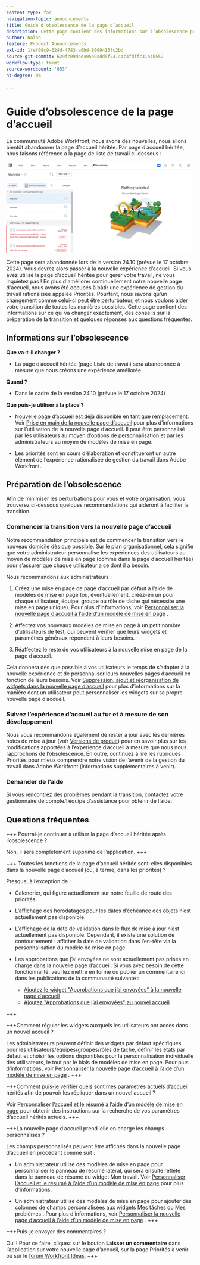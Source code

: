 ```yaml
---
content-type: faq
navigation-topic: announcements
title: Guide d’obsolescence de la page d’accueil
description: Cette page contient des informations sur l’obsolescence prochaine de la page d’accueil héritée.
author: Nolan
feature: Product Announcements
exl-id: 1fef08c9-624d-4783-a0bd-8009413fc2bd
source-git-commit: 629fc09ded495e9add5f24144c4fdffc31e40552
workflow-type: tm+mt
source-wordcount: '853'
ht-degree: 0%

---
```


# Guide d’obsolescence de la page d’accueil

La communauté Adobe Workfront, nous avons des nouvelles, nous allons bientôt abandonner la page d’accueil héritée. Par page d’accueil héritée, nous faisons référence à la page de liste de travail ci-dessous :

![](assets/legacy-home-worklist-view.png)

Cette page sera abandonnée lors de la version 24.10 (prévue le 17 octobre 2024). Vous devrez alors passer à la nouvelle expérience d’accueil. Si vous avez utilisé la page d’accueil héritée pour gérer votre travail, ne vous inquiétez pas ! En plus d&#39;améliorer continuellement notre nouvelle page d&#39;accueil, nous avons été occupés à bâtir une expérience de gestion du travail rationalisée appelée Priorités.
Pourtant, nous savons qu&#39;un changement comme celui-ci peut être perturbateur, et nous voulons aider votre transition de toutes les manières possibles. Cette page contient des informations sur ce qui va changer exactement, des conseils sur la préparation de la transition et quelques réponses aux questions fréquentes.

## Informations sur l’obsolescence

**Que va-t-il changer ?**

* La page d’accueil héritée (page Liste de travail) sera abandonnée à mesure que nous créons une expérience améliorée.

**Quand ?**

* Dans le cadre de la version 24.10 (prévue le 17 octobre 2024)

**Que puis-je utiliser à la place ?**

* Nouvelle page d’accueil est déjà disponible en tant que remplacement. Voir [Prise en main de la nouvelle page d’accueil](/help/quicksilver/workfront-basics/using-home/new-home/get-started-with-new-home.md) pour plus d’informations sur l’utilisation de la nouvelle page d’accueil. Il peut être personnalisé par les utilisateurs au moyen d’options de personnalisation et par les administrateurs au moyen de modèles de mise en page.

* Les priorités sont en cours d’élaboration et constitueront un autre élément de l’expérience rationalisée de gestion du travail dans Adobe Workfront.

## Préparation de l’obsolescence

Afin de minimiser les perturbations pour vous et votre organisation, vous trouverez ci-dessous quelques recommandations qui aideront à faciliter la transition.

### Commencer la transition vers la nouvelle page d’accueil

Notre recommandation principale est de commencer la transition vers le nouveau domicile dès que possible. Sur le plan organisationnel, cela signifie que votre administrateur personnalise les expériences des utilisateurs au moyen de modèles de mise en page (comme dans la page d’accueil héritée) pour s’assurer que chaque utilisateur a ce dont il a besoin.

Nous recommandons aux administrateurs :

1. Créez une mise en page de page d’accueil par défaut à l’aide de modèles de mise en page (ou, éventuellement, créez-en un pour chaque utilisateur, équipe, groupe ou rôle de tâche qui nécessite une mise en page unique). Pour plus d’informations, voir [Personnaliser la nouvelle page d’accueil à l’aide d’un modèle de mise en page](/help/quicksilver/administration-and-setup/customize-workfront/use-layout-templates/customize-new-home-layout-template.md) .

1. Affectez vos nouveaux modèles de mise en page à un petit nombre d’utilisateurs de test, qui peuvent vérifier que leurs widgets et paramètres généraux répondent à leurs besoins.

1. Réaffectez le reste de vos utilisateurs à la nouvelle mise en page de la page d’accueil.

Cela donnera dès que possible à vos utilisateurs le temps de s’adapter à la nouvelle expérience et de personnaliser leurs nouvelles pages d’accueil en fonction de leurs besoins. Voir [Suppression, ajout et réorganisation de widgets dans la nouvelle page d’accueil](/help/quicksilver/workfront-basics/using-home/new-home/add-edit-remove-widgets-in-new-home.md) pour plus d’informations sur la manière dont un utilisateur peut personnaliser les widgets sur sa propre nouvelle page d’accueil.

### Suivez l’expérience d’accueil au fur et à mesure de son développement

Nous vous recommandons également de rester à jour avec les dernières notes de mise à jour (voir [Versions de produit](/help/quicksilver/product-announcements/product-releases/product-releases.md)) pour en savoir plus sur les modifications apportées à l’expérience d’accueil à mesure que nous nous rapprochons de l’obsolescence. En outre, continuez à lire les rubriques Priorités pour mieux comprendre notre vision de l’avenir de la gestion du travail dans Adobe Workfront (informations supplémentaires à venir).

### Demander de l’aide

Si vous rencontrez des problèmes pendant la transition, contactez votre gestionnaire de compte/l’équipe d’assistance pour obtenir de l’aide.

## Questions fréquentes

+++ Pourrai-je continuer à utiliser la page d’accueil héritée après l’obsolescence ?

Non, il sera complètement supprimé de l’application.
+++

+++ Toutes les fonctions de la page d’accueil héritée sont-elles disponibles dans la nouvelle page d’accueil (ou, à terme, dans les priorités) ?

Presque, à l’exception de :

* Calendrier, qui figure actuellement sur notre feuille de route des priorités.

* L’affichage des horodatages pour les dates d’échéance des objets n’est actuellement pas disponible.

* L’affichage de la date de validation dans le flux de mise à jour n’est actuellement pas disponible. Cependant, il existe une solution de contournement : afficher la date de validation dans l’en-tête via la personnalisation du modèle de mise en page.
* Les approbations que j’ai envoyées ne sont actuellement pas prises en charge dans la nouvelle page d’accueil. Si vous avez besoin de cette fonctionnalité, veuillez mettre en forme ou publier un commentaire ici dans les publications de la communauté suivante :
   * [ Ajoutez le widget &quot;Approbations que j’ai envoyées&quot; à la nouvelle page d’accueil ](https://experienceleaguecommunities.adobe.com/t5/workfront-ideas/add-quot-approvals-i-submitted-quot-widget-to-new-home/idc-p/704664#M25269)
   * [ Ajoutez &quot;Approbations que j’ai envoyées&quot; au nouvel accueil ](https://experienceleaguecommunities.adobe.com/t5/workfront-ideas/add-quot-approvals-i-submitted-quot-widget-to-new-home/idc-p/704664#M25269)

+++

+++Comment réguler les widgets auxquels les utilisateurs ont accès dans un nouvel accueil ?

Les administrateurs peuvent définir des widgets par défaut spécifiques pour les utilisateurs/équipes/groupes/rôles de tâche, définir les états par défaut et choisir les options disponibles pour la personnalisation individuelle des utilisateurs, le tout par le biais de modèles de mise en page. Pour plus d’informations, voir [Personnaliser la nouvelle page d’accueil à l’aide d’un modèle de mise en page](/help/quicksilver/administration-and-setup/customize-workfront/use-layout-templates/customize-new-home-layout-template.md) .
+++

+++Comment puis-je vérifier quels sont mes paramètres actuels d’accueil hérités afin de pouvoir les répliquer dans un nouvel accueil ?

Voir [Personnaliser l’accueil et le résumé à l’aide d’un modèle de mise en page](/help/quicksilver/administration-and-setup/customize-workfront/use-layout-templates/customize-home-summary-layout-template.md) pour obtenir des instructions sur la recherche de vos paramètres d’accueil hérités actuels.
+++

+++La nouvelle page d’accueil prend-elle en charge les champs personnalisés ?

Les champs personnalisés peuvent être affichés dans la nouvelle page d’accueil en procédant comme suit :

* Un administrateur utilise des modèles de mise en page pour personnaliser le panneau de résumé latéral, qui sera ensuite reflété dans le panneau de résumé du widget Mon travail. Voir [Personnaliser l’accueil et le résumé à l’aide d’un modèle de mise en page](/help/quicksilver/administration-and-setup/customize-workfront/use-layout-templates/customize-home-summary-layout-template.md) pour plus d’informations.

* Un administrateur utilise des modèles de mise en page pour ajouter des colonnes de champs personnalisées aux widgets Mes tâches ou Mes problèmes . Pour plus d’informations, voir [Personnaliser la nouvelle page d’accueil à l’aide d’un modèle de mise en page](/help/quicksilver/administration-and-setup/customize-workfront/use-layout-templates/customize-new-home-layout-template.md) .
+++

+++Puis-je envoyer des commentaires ?

Oui ! Pour ce faire, cliquez sur le bouton **Laisser un commentaire** dans l’application sur votre nouvelle page d’accueil, sur la page Priorités à venir ou sur le [forum Workfront Ideas](https://experienceleaguecommunities.adobe.com/t5/workfront-ideas/idb-p/workfront-ideas).
+++

